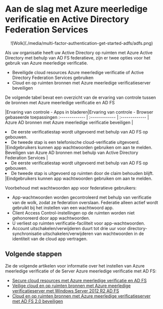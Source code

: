 <properties
    pageTitle="Azure MVR gesloten en AD FS | Microsoft Azure"
    description="Dit is de pagina Azure meerledige verificatie die wordt beschreven hoe u aan de slag met Azure MVR gesloten en AD FS."
    services="multi-factor-authentication"
    documentationCenter=""
    authors="kgremban"
    manager="femila"
    editor="yossib"/>

<tags
    ms.service="multi-factor-authentication"
    ms.workload="identity"
    ms.tgt_pltfrm="na"
    ms.devlang="na" ms.topic="get-started-article"
    ms.date="10/17/2016"
    ms.author="kgremban"/>

# <a name="getting-started-with-azure-multi-factor-authentication-and-active-directory-federation-services"></a>Aan de slag met Azure meerledige verificatie en Active Directory Federation Services



<center>![Wolk](./media/multi-factor-authentication-get-started-adfs/adfs.png)</center>

Als uw organisatie heeft uw Active Directory op ruimten met Azure Active Directory met behulp van AD FS federatieve, zijn er twee opties voor het gebruik van Azure meerledige verificatie.

- Beveiligde cloud resources Azure meerledige verificatie of Active Directory Federation Services gebruiken
- Cloud en op ruimten bronnen met Azure meerledige verificatieserver beveiligen

De volgende tabel bevat een overzicht van de ervaring van controle tussen de bronnen met Azure meerledige verificatie en AD FS

|Ervaring van controle - Apps in bladeren|Ervaring van controle - Browser gebaseerde toepassingen
:------------- | :------------- | :------------- |
Azure AD bronnen met Azure meerledige verificatie beveiligen |<li>De eerste verificatiestap wordt uitgevoerd met behulp van AD FS op gebouwen.</li> <li>De tweede stap is een telefonische cloud-verificatie uitgevoerd.</li>|Eindgebruikers kunnen app wachtwoorden gebruiken om aan te melden.
Beveiligen van Azure AD bronnen met behulp van Active Directory Federation Services |<li>De eerste verificatiestap wordt uitgevoerd met behulp van AD FS op gebouwen.</li><li>De tweede stap is uitgevoerd op ruimten door de claim behouden blijft.</li>|Eindgebruikers kunnen app wachtwoorden gebruiken om aan te melden.

Voorbehoud met wachtwoorden app voor federatieve gebruikers:

- App-wachtwoorden worden gecontroleerd met behulp van verificatie van de wolk, zodat ze federation overslaan. Federatie alleen actief wordt gebruikt bij het instellen van een wachtwoord app.
- Client Access Control-instellingen op de ruimten worden niet gehonoreerd door app wachtwoorden.
- U verliest op ruimten verificatie-faciliteit voor app-wachtwoorden.
- Account uitschakelen/verwijderen duurt tot drie uur voor directory-synchronisatie uitschakelen/verwijderen van wachtwoorden in de identiteit van de cloud app vertragen.

## <a name="next-steps"></a>Volgende stappen

Zie de volgende artikelen voor informatie over het instellen van Azure meerledige verificatie of de Server Azure meerledige verificatie met AD FS:

- [Secure cloud resources met Azure meerledige verificatie en AD FS](multi-factor-authentication-get-started-adfs-cloud.md)
- [Veilige cloud en op ruimten bronnen met Azure meerledige verificatieserver met Windows Server 2012 R2 AD FS](multi-factor-authentication-get-started-adfs-w2k12.md)
- [Cloud en op ruimten bronnen met Azure meerledige verificatieserver met AD FS 2.0 beveiligen](multi-factor-authentication-get-started-adfs-adfs2.md)
